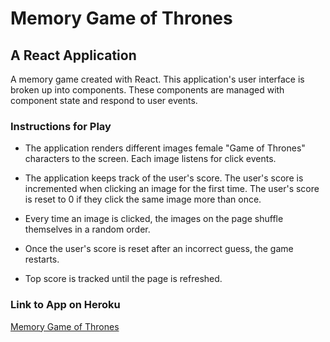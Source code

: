 # Memory Game of Thrones

## A React Application

A memory game created with React. This application's user interface is broken up into components. These components are managed with component state and respond to user events.

### Instructions for Play

* The application renders different images female "Game of Thrones" characters to the screen. Each image listens for click events.

* The application keeps track of the user's score. The user's score is incremented when clicking an image for the first time. The user's score is reset to 0 if they click the same image more than once.

* Every time an image is clicked, the images on the page shuffle themselves in a random order.

* Once the user's score is reset after an incorrect guess, the game restarts.

* Top score is tracked until the page is refreshed.

### Link to App on Heroku

[Memory Game of Thrones](https://memory-game-got.herokuapp.com/)